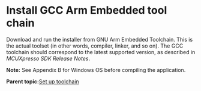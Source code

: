 # Install GCC Arm Embedded tool chain

Download and run the installer from GNU Arm Embedded Toolchain. This is the actual toolset \(in other words, compiler, linker, and so on\). The GCC toolchain should correspond to the latest supported version, as described in *MCUXpresso SDK Release Notes*.

**Note:** See Appendix B for Windows OS before compiling the application.

**Parent topic:**[Set up toolchain](../topics/set_up_toolchain.md)

